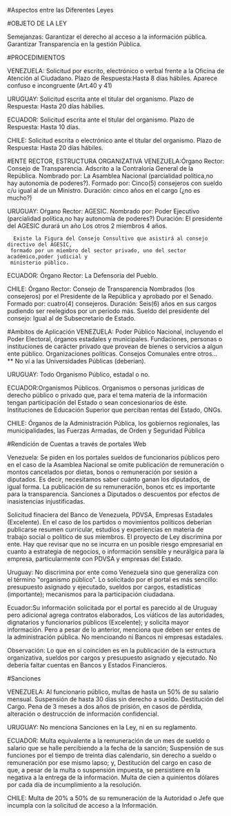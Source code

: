 #Aspectos entre las Diferentes Leyes


#OBJETO DE LA LEY

Semejanzas: Garantizar el derecho al acceso a la información pública. Garantizar Transparencia en la gestión Pública.


#PROCEDIMIENTOS

  VENEZUELA: Solicitud por escrito, electrónico o verbal frente a la Oficina de Atención al Ciudadano. 
              Plazo de Respuesta:Hasta 8 días hábiles. Aparece confuso e incongruente (Art.40 y 41)

  URUGUAY: Solicitud escrita ante el titular del organismo. Plazo de Respuesta: Hasta 20 días hábilies.

  ECUADOR: Solicitud escrita ante el titular del organismo. Plazo de Respuesta: Hasta 10 días.

  CHILE: Solicitud escrita o electrónico ante el titular del organismo. Plazo de Respuesta: Hasta 20 días hábiles.

#ENTE RECTOR, ESTRUCTURA ORGANIZATIVA
  VENEZUELA:Órgano Rector: Consejo de Transparencia. 
                           Adscrito a la Contraloría General de la República.
            Nombrado por: La Asamblea Nacional (parcialidad política,no hay autonomía de poderes?).
            Formado por: Cinco(5) consejeros con sueldo c/u igual al de un Ministro.
            Duración: cinco años en el cargo (¿no es mucho?)

  URUGUAY: Oŕgano Rector: AGESIC.
             Nombrado por: Poder Ejecutivo (parcialidad política,no hay autonomía de poderes?)
             Duración: El presidente del AGESIC durará un año
                        Los otros 2 miembros 4 años.
                        
      Existe la Figura del Consejo Consultivo que asistirá al consejo directivo del AGESIC, 
     formado por un miembro del sector privado, uno del sector académico,poder judicial y 
     ministerio público.

  ECUADOR: Órgano Rector: La Defensoría del Pueblo.

  CHILE: Órgano Rector: Consejo de Transparencia
         Nombrados (los consejeros) por el Presidente de la República y aprobado por el Senado.
         Formado por: cuatro(4) consejeros.
         Duración: Seis(6) años en sus cargos pudiendo ser reelegidos por un periodo más.
         Sueldo del presidente del consejo: Igual al de Subsecretario de Estado. 

#Ambitos de Aplicación
VENEZUELA: Poder Público Nacional, incluyendo el Poder Electoral, órganos estadales y municipales.
          Fundaciones, personas o instituciones de carácter privado que provean de bienes o servicios a algun ente público.
          Organizaciones políticas.
          Consejos Comunales entre otros...
  ** No ví a las Universidades Públicas (deberían).
  
URUGUAY: Todo Organismo Público, estadal o no.

ECUADOR:Organismos Públicos. Organismos o personas jurídicas de derecho público o privado que, para el tema materia de la información tengan participación del Estado o sean concesionarios de éste. Instituciones de Educación Superior que perciban rentas del Estado, ONGs.

CHILE: Órganos de la Administración Pública, los gobiernos regionales, las municipalidades, las Fuerzas Armadas, de Orden y Seguridad Pública

#Rendición de Cuentas a través de portales Web

Venezuela: Se piden en los portales sueldos de funcionarios públicos pero en el caso de la Asamblea Nacional se omite publicación de remuneración o montos cancelados por dietas, bonos o remuneración por sesión a diputados. Es decir, necesitamos saber cuánto ganan los diputados, de igual forma. La publicación de su remuneración, bonos etc es importante para la transparencia. Sanciones a Diputados o descuentos por efectos de inasistencias injustificadas.

Solicitud finaciera del Banco de Venezuela, PDVSA, Empresas Estadales (Excelente). En el caso de los partidos o movimientos políticos deberían publicarse resumen curricular, estudios y experiencias en materia de trabajo social o político de sus miembros. El proyecto de Ley discrimina por ente. Hay que revisar que no se incurra en un posible riesgo empresarial en cuanto a estrategia de negocios, o información sensible y neurálgica para la empresa, particularmente con PDVSA y empresas del Estado.

Uruguay: No discrimina por ente como Venezuela sino que generaliza con el término "organismo público". Lo solicitado por el portal es más sencillo: presupuesto asignado y ejecutado, sueldos por cargos, estadísticas (importante); mecanismos para la participación ciudadana.

Ecuador:Su información solicitada por el portal es parecido al de Uruguay pero adicional agrega contratos elaborados, Los viáticos de las autoridades, dignatarios y funcionarios públicos (Excelente); y solicita mayor información. Pero a pesar de lo anterior, menciona que deben ser entes de la administración pública. No mencioando ni Bancos ni empresas estadales.

Observación: Lo que en sí coinciden es en la publicación de la estructura organizativa, sueldos por cargos y presupuesto asignado y ejecutado. No debería faltar cuentas en Bancos y Estados Financieros.


#Sanciones

VENEZUELA: Al funcionario público, multas de hasta un 50% de su salario mensual.
          Suspensión de hasta 30 días sin derecho a sueldo.
          Destitución del Cargo.
          Pena de 3 meses a dos años de prisión, en casos de pérdida, alteración o destrucción de información confidencial.

URUGUAY: No menciona Sanciones en la Ley, ni en su reglamento.

ECUADOR: 
Multa equivalente a la remuneración de un mes de sueldo o salario que se halle percibiendo a la fecha de la sanción; 
Suspensión de sus funciones por el tiempo de treinta días calendario, sin derecho a sueldo o remuneración por ese mismo lapso; 
y, Destitución del cargo en caso de que, a pesar de la multa o suspensión impuesta, se persistiere en la negativa a la entrega de la información. Multa de cien a quinientos dólares por cada día de incumplimiento a la resolución.

CHILE: Multa de 20% a 50% de su remuneración de la Autoridad o Jefe que incumpla con la solicitud de acceso a la Información.
